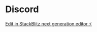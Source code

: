 # Discord

[Edit in StackBlitz next generation editor ⚡️](https://stackblitz.com/~/github.com/PicsouWs/Discord)